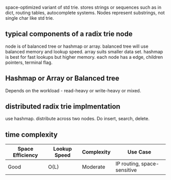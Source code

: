space-optimized variant of std trie. stores strings or sequences such as in dict, routing tables, autocomplete systems.
Nodes represent substrings, not single char like std trie.

## typical components of a radix trie node
node is of balanced tree or hashmap or array.
balanced tree will use balanced memory and lookup speed. 
array suits smaller data set. 
hashmap is best for fast lookups but higher memory.
each node has a edge, children pointers, terminal flag.

## Hashmap or Array or Balanced tree
Depends on the workload  - read-heavy or write-heavy or mixed.


## distributed radix trie implmentation
use hashmap.
distribute across two nodes.
Do insert, search, delete.

## time complexity
Space Efficiency | Lookup Speed  | Complexity  | Use Case                          |
|----------------|---------------|-------------|-----------------------------------|
  Good           | O(L)          | Moderate    | IP routing, space-sensitive       |